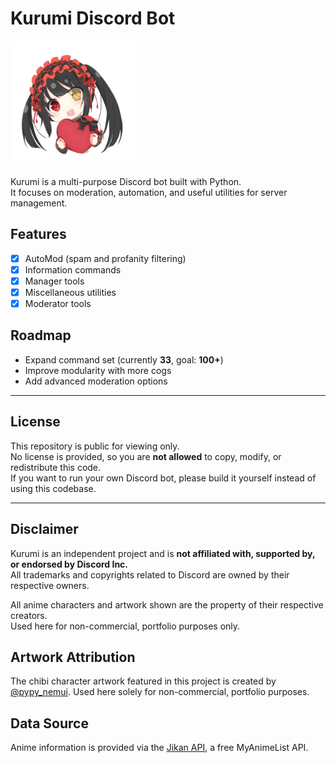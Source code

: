 # Kurumi Discord Bot

<img src="assets/kurumichibi.png" width="200" />

Kurumi is a multi-purpose Discord bot built with Python.  
It focuses on moderation, automation, and useful utilities for server management.  

## Features
- [x] AutoMod (spam and profanity filtering)  
- [x] Information commands  
- [x] Manager tools  
- [x] Miscellaneous utilities  
- [x] Moderator tools  

## Roadmap
- Expand command set (currently **33**, goal: **100+**)  
- Improve modularity with more cogs  
- Add advanced moderation options  

---

## License
This repository is public for viewing only.  
No license is provided, so you are **not allowed** to copy, modify, or redistribute this code.  
If you want to run your own Discord bot, please build it yourself instead of using this codebase.

---

## Disclaimer
Kurumi is an independent project and is **not affiliated with, supported by, or endorsed by Discord Inc.**  
All trademarks and copyrights related to Discord are owned by their respective owners.  

All anime characters and artwork shown are the property of their respective creators.  
Used here for non-commercial, portfolio purposes only.

## Artwork Attribution

The chibi character artwork featured in this project is created by [@pypy_nemui](https://x.com/pypy_nemui/status/1130490628096217088). Used here solely for non-commercial, portfolio purposes.

## Data Source
Anime information is provided via the [Jikan API](https://jikan.moe/), a free MyAnimeList API.


